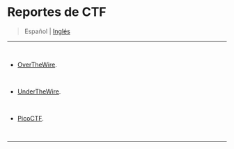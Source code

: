 # Reportes de CTF

> <p> <span> Español </span> | <a href=> Inglés <a/> </p>

-----

<br>

- [OverTheWire](https://overthewire.org/wargames/).

<br>

- [UnderTheWire](https://github.com/frandausmeier/CTF_Write-Ups/blob/main/UnderTheWire/README.es.md).

<br>

- [PicoCTF](https://picoctf.org/).

<br>

-----

